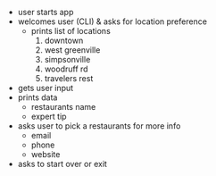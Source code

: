 - user starts app
- welcomes user (CLI) & asks for location preference
  - prints list of locations
    1. downtown
    2. west greenville
    3. simpsonville
    4. woodruff rd
    5. travelers rest
- gets user input
- prints data
  - restaurants name 
  - expert tip
- asks user to pick a restaurants for more info
  - email
  - phone
  - website
- asks to start over or exit